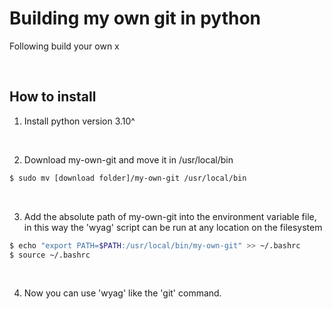 # Building my own git in python
Following build your own x

<br />

## How to install

1. Install python version 3.10^

<br />

2. Download my-own-git and move it in /usr/local/bin

```bash
$ sudo mv [download folder]/my-own-git /usr/local/bin
```

<br />

3. Add the absolute path of my-own-git into the environment variable file, in this way the 'wyag' script can be run at any location on the filesystem

```bash
$ echo "export PATH=$PATH:/usr/local/bin/my-own-git" >> ~/.bashrc
$ source ~/.bashrc
```

<br />

4. Now you can use 'wyag' like the 'git' command.
